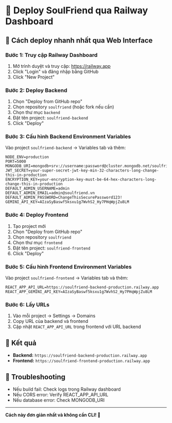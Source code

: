 # 🚀 Deploy SoulFriend qua Railway Dashboard

## 🎯 Cách deploy nhanh nhất qua Web Interface

### Bước 1: Truy cập Railway Dashboard
1. Mở trình duyệt và truy cập: https://railway.app
2. Click "Login" và đăng nhập bằng GitHub
3. Click "New Project"

### Bước 2: Deploy Backend
1. Chọn "Deploy from GitHub repo"
2. Chọn repository `soulfriend` (hoặc fork nếu cần)
3. Chọn thư mục `backend`
4. Đặt tên project: `soulfriend-backend`
5. Click "Deploy"

### Bước 3: Cấu hình Backend Environment Variables
Vào project `soulfriend-backend` → Variables tab và thêm:

```
NODE_ENV=production
PORT=5000
MONGODB_URI=mongodb+srv://username:password@cluster.mongodb.net/soulfriend
JWT_SECRET=your-super-secret-jwt-key-min-32-characters-long-change-this-in-production
ENCRYPTION_KEY=your-encryption-key-must-be-64-hex-characters-long-change-this-in-production
DEFAULT_ADMIN_USERNAME=admin
DEFAULT_ADMIN_EMAIL=admin@soulfriend.vn
DEFAULT_ADMIN_PASSWORD=ChangeThisSecurePassword123!
GEMINI_API_KEY=AIzaSyBaswf5ksxu1g7WvhS2_Hy7PHqWpjZu8LM
```

### Bước 4: Deploy Frontend
1. Tạo project mới
2. Chọn "Deploy from GitHub repo"
3. Chọn repository `soulfriend`
4. Chọn thư mục `frontend`
5. Đặt tên project: `soulfriend-frontend`
6. Click "Deploy"

### Bước 5: Cấu hình Frontend Environment Variables
Vào project `soulfriend-frontend` → Variables tab và thêm:

```
REACT_APP_API_URL=https://soulfriend-backend-production.railway.app
REACT_APP_GEMINI_API_KEY=AIzaSyBaswf5ksxu1g7WvhS2_Hy7PHqWpjZu8LM
```

### Bước 6: Lấy URLs
1. Vào mỗi project → Settings → Domains
2. Copy URL của backend và frontend
3. Cập nhật `REACT_APP_API_URL` trong frontend với URL backend

## 🎉 Kết quả
- **Backend:** `https://soulfriend-backend-production.railway.app`
- **Frontend:** `https://soulfriend-frontend-production.railway.app`

## 🔧 Troubleshooting
- Nếu build fail: Check logs trong Railway dashboard
- Nếu CORS error: Verify REACT_APP_API_URL
- Nếu database error: Check MONGODB_URI

---

**Cách này đơn giản nhất và không cần CLI! 🚀**
